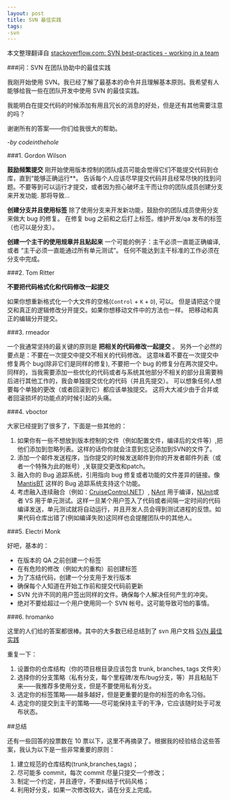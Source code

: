 ```yaml
---
layout: post
title: SVN 最佳实践
tags:
-svn
---
```


本文整理翻译自 [stackoverflow.com: SVN best-practices - working in a team](http://stackoverflow.com/questions/417599/svn-best-practices-working-in-a-team?answertab=votes#tab-top)

###问：SVN 在团队协助中的最佳实践

我刚开始使用 SVN。我已经了解了最基本的命令并且理解基本原则。我希望有人能够给我一些在团队开发中使用 SVN 的最佳实践。

我能明白在提交代码的时候添加有用且冗长的消息的好处，但是还有其他需要注意的吗？

谢谢所有的答案——你们给我很大的帮助。

*-by codeinthehole*

###1. Gordon Wilson

**鼓励频繁提交** 刚开始使用版本控制的团队成员可能会觉得它们不能提交代码到仓库，直到“能够正确运行**。
告诉每个人应该尽早提交代码并且经常尽快的找到问题。不要等到可以运行才提交，或者因为担心破坏主干而让你的团队成员创建分支来开发功能. 那将导致...

**创建分支并且使用标签** 除了使用分支来开发新功能，鼓励你的团队成员使用分支来做大 bug 的修复。 在修复 bug 之前和之后打上标签。维护开发/qa 发布的标签（也可以是分支）。

**创建一个主干的使用规章并且贴起来** 一个可能的例子：主干必须一直能正确编译, 或者 “主干必须一直能通过所有单元测试”。 任何不能达到主干标准的工作必须在分支中完成。

###2. Tom Ritter

**不要把代码格式化和代码修改一起提交**

如果你想重新格式化一个大文件的空格(`Control` + `K` + `D`), 可以。 但是请把这个提交和真正的逻辑修改分开提交。如果你想移动文件中的方法也一样。 把移动和真正的编辑分开提交。

###3. rmeador

一个我通常坚持的最关键的原则是 **把相关的代码修改一起提交** 。
另外一个必然的要点是：不要在一次提交中提交不相关的代码修改。
这意味着不要在一次提交中修复两个 bug(除非它们是同样的修复), 不要把一个 bug 的修复分在两次提交中。 
同样的，当我需要添加一些优化的代码或者与系统其他部分不相关的部分且需要稍后进行其他工作的，我会单独提交优化的代码（并且先提交）。
可以想象任何人想要每个单独的更改（或者回滚到它）都应该单独提交。
这将大大减少由于合并或者回滚损坏的功能点的时候引起的头痛。

###4. vboctor

大家已经提到了很多了，下面是一些其他的：

1. 如果你有一些不想放到版本控制的文件（例如配置文件，编译后的文件等）,把他们添加到忽略列表。这样的话你你就会注意到忘记添加到SVN的文件了。
2. 添加一个邮件发送程序，当你提交的时候发送邮件到你的开发者邮件列表（或者一个特殊为此的帐号）,关联提交更改和patch。
3. 融入你的 Bug 追踪系统，引用指向 bug 修复或者功能的文件差异的链接。像 [MantisBT](http://www.mantisbt.org/) 这样的 Bug 追踪系统支持这个功能。
4. 考虑融入连续融合（例如：[CruiseControl.NET](http://sourceforge.net/projects/ccnet)）, [NAnt](http://nant.sourceforge.net/) 用于编译，[NUnit](http://nunit.org/)或者 VS 用于单元测试。这样一旦某个用户签入了代码或者间隔一定时间的代码编译发送，单元测试就将自动运行，并且开发人员会得到测试进程的反馈。如果代码仓库出错了(例如编译失败)这同样也会提醒团队中的其他人。

###5. Electri Monk

好吧，基本的：

+ 在版本的 QA 之前创建一个标签
+ 在有危险的修改（例如大的重构）前创建标签
+ 为了冻结代码，创建一个分支用于发行版本
+ 确保每个人知道在开始工作前和提交代码前更新
+ SVN 允许不同的用户签出同样的文件。确保每个人解决任何产生的冲突。
+ 绝对不要给超过一个用户使用同一个 SVN 帐号。这可能导致可怕的事情。

###6. hromanko

这里的人们给的答案都很棒。其中的大多数已经总结到了 svn 用户文档 [SVN 最佳实践](http://svn.apache.org/repos/asf/subversion/trunk/doc/user/svn-best-practices.html)

重复一下：

1. 设置你的仓库结构（你的项目根目录应该包含 trunk, branches, tags 文件夹）
2. 选择你的分支策略（私有分支，每个里程碑/发布/bug分支，等）并且粘贴下来——我推荐多使用分支，但是不要使用私有分支。
3. 选定你的标签策略——越多越好，但是更重要的是你的标签的命名习俗。
4. 选定你的提交到主干的策略——尽可能保持主干的干净，它应该随时处于可发布状态。

##总结

还有一些回答的投票数在 10 票以下，这里不再摘录了。根据我的经验结合这些答案，我认为以下是一些非常重要的原则：

1. 建立规范的仓库结构(trunk,branches,tags)；
2. 尽可能多 commit，每次 commit 尽量只提交一个修改；
3. 制定一个约定，并且遵守，不要纠结于代码风格；
4. 利用好分支，如果一次修改较大，请在分支上完成。
